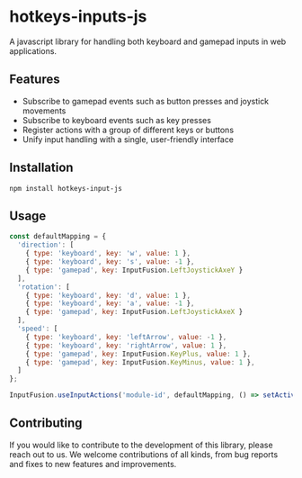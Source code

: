# hotkeys-inputs-js
A javascript library for handling both keyboard and gamepad inputs in web applications.

## Features
- Subscribe to gamepad events such as button presses and joystick movements
- Subscribe to keyboard events such as key presses
- Register actions with a group of different keys or buttons
- Unify input handling with a single, user-friendly interface

## Installation

```
npm install hotkeys-input-js
```

## Usage

```javascript
const defaultMapping = {
  'direction': [
    { type: 'keyboard', key: 'w', value: 1 },
    { type: 'keyboard', key: 's', value: -1 },
    { type: 'gamepad', key: InputFusion.LeftJoystickAxeY }
  ],
  'rotation': [
    { type: 'keyboard', key: 'd', value: 1 },
    { type: 'keyboard', key: 'a', value: -1 },
    { type: 'gamepad', key: InputFusion.LeftJoystickAxeX }
  ],
  'speed': [
    { type: 'keyboard', key: 'leftArrow', value: -1 },
    { type: 'keyboard', key: 'rightArrow', value: 1 },
    { type: 'gamepad', key: InputFusion.KeyPlus, value: 1 },
    { type: 'gamepad', key: InputFusion.KeyMinus, value: 1 },
  ]
};

InputFusion.useInputActions('module-id', defaultMapping, () => setActive(false));
```

## Contributing

If you would like to contribute to the development of this library, please reach out to us. We welcome contributions of all kinds, from bug reports and fixes to new features and improvements.